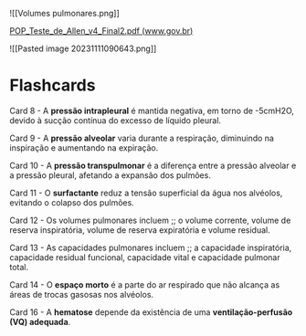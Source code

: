 ![[Volumes pulmonares.png]]

[POP_Teste_de_Allen_v4_Final2.pdf (www.gov.br)](https://www.gov.br/ebserh/pt-br/hospitais-universitarios/regiao-sudeste/hc-uftm/documentos/procedimentos-e-rotinas-operacionais-padrao/pops/POP_Teste_de_Allen_v4_Final2.pdf)

![[Pasted image 20231111090643.png]]

# Flashcards

Card 8 - A **pressão intrapleural** é mantida negativa, em torno de -5cmH2O, devido à sucção contínua do excesso de líquido pleural.

Card 9 - A **pressão alveolar** varia durante a respiração, diminuindo na inspiração e aumentando na expiração.

Card 10 - A **pressão transpulmonar** é a diferença entre a pressão alveolar e a pressão pleural, afetando a expansão dos pulmões.

Card 11 - O **surfactante** reduz a tensão superficial da água nos alvéolos, evitando o colapso dos pulmões.

Card 12 - Os volumes pulmonares incluem ;; o volume corrente, volume de reserva inspiratória, volume de reserva expiratória e volume residual.

Card 13 - As capacidades pulmonares incluem ;; a capacidade inspiratória, capacidade residual funcional, capacidade vital e capacidade pulmonar total.

Card 14 - O **espaço morto** é a parte do ar respirado que não alcança as áreas de trocas gasosas nos alvéolos.

Card 16 - A **hematose** depende da existência de uma **ventilação-perfusão (VQ) adequada**.